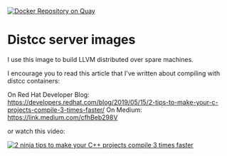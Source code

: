 [![Docker Repository on Quay](https://quay.io/repository/kkleine/distcc/status "Docker Repository on Quay")](https://quay.io/repository/kkleine/distcc)

# Distcc server images

I use this image to build LLVM distributed over spare machines.

I encourage you to read this article that I've written about compiling with distcc containers:

On Red Hat Developer Blog: https://developers.redhat.com/blog/2019/05/15/2-tips-to-make-your-c-projects-compile-3-times-faster/
On Medium: https://link.medium.com/cfhBeb298V

or watch this video:

[![2 ninja tips to make your C++ projects compile 3 times faster](https://img.youtube.com/vi/kIKSx30t8bk/0.jpg)](https://www.youtube.com/watch?v=kIKSx30t8bk)
